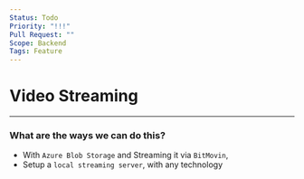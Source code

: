 ```yaml
---
Status: Todo
Priority: "!!!"
Pull Request: ""
Scope: Backend
Tags: Feature
---
```

# Video Streaming
---
### What are the ways we can do this?
- With `Azure Blob Storage` and Streaming it via `BitMovin`,
- Setup a `local streaming server`, with any technology

